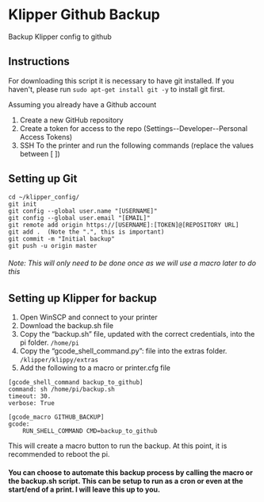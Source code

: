 # Klipper Github Backup
Backup Klipper config to github

## Instructions

For downloading this script it is necessary to have git installed.
If you haven't, please run `sudo apt-get install git -y` to install git first.

Assuming you already have a Github account 

1. Create a new GitHub repository
2. Create a token for access to the repo (Settings--Developer--Personal Access Tokens)
3. SSH To the printer and run the following commands (replace the values between [ ])

## Setting up Git

``` sudo apt-get install git -y
cd ~/klipper_config/
git init
git config --global user.name "[USERNAME]"
git config --global user.email "[EMAIL]"
git remote add origin https://[USERNAME]:[TOKEN]@[REPOSITORY URL]
git add .  (Note the ".", this is important)
git commit -m "Initial backup" 
git push -u origin master 
```

###### Note: This will only need to be done once as we will use a macro later to do this

## Setting up Klipper for backup

1. Open WinSCP and connect to your printer
2. Download the backup.sh file 
3. Copy the “backup.sh” file, updated with the correct credentials, into the pi folder. `/home/pi`
4. Copy the “gcode_shell_command.py”: file into the extras folder. `/klipper/klippy/extras`
5. Add the following to a macro or printer.cfg file

```
[gcode_shell_command backup_to_github]
command: sh /home/pi/backup.sh
timeout: 30.
verbose: True
```

```
[gcode_macro GITHUB_BACKUP]
gcode:
    RUN_SHELL_COMMAND CMD=backup_to_github
```    

This will create a macro button to run the backup. 
At this point, it is recommended to reboot the pi.

#### You can choose to automate this backup process by calling the macro or the backup.sh script. This can be setup to run as a cron or even at the start/end of a print. I will leave this up to you. 

